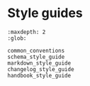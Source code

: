 # Style guides

```{toctree}
:maxdepth: 2
:glob:

common_conventions
schema_style_guide
markdown_style_guide
changelog_style_guide
handbook_style_guide
```